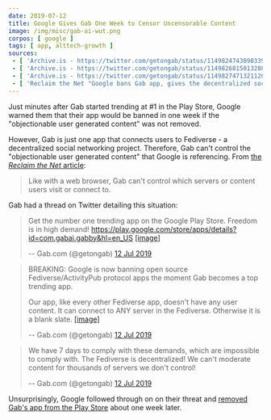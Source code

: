 ```yaml
---
date: 2019-07-12
title: Google Gives Gab One Week to Censor Uncensorable Content
image: /img/misc/gab-ai-wut.png
corpos: [ google ]
tags: [ app, alttech-growth ]
sources:
 - [ 'Archive.is - https://twitter.com/getongab/status/1149824743098339328', 'archive.is/zZcXf' ]
 - [ 'Archive.is - https://twitter.com/getongab/status/1149826815013208064', 'archive.is/MFtt2' ]
 - [ 'Archive.is - https://twitter.com/getongab/status/1149827471321120769', 'archive.is/OAcGQ' ]
 - [ 'Reclaim the Net "Google bans Gab app, gives the decentralized social network an impossible list of demands" by Tom Parker', 'reclaimthenet.org/google-play-bans-gab-app/' ]
---
```


Just minutes after Gab started trending at #1 in the Play Store, Google warned them that their app would be banned in one week if the "objectionable user generated content" was not removed.

However, Gab is just one app that connects users to Fediverse - a decentralized social networking project.
Therefore, Gab can't control the "objectionable user generated content" that Google is referencing.
From [the _Reclaim the Net_ article](https://reclaimthenet.org/google-play-bans-gab-app/):
> Like with a web browser, Gab can't control which servers or content users visit or connect to.

Gab had a thread on Twitter detailing this situation:

> Get the number one trending app on the Google Play Store. Freedom is in high demand! https://play.google.com/store/apps/details?id=com.gabai.gabby&hl=en_US
> [[image]](zZcXf.jpg)
>
> -- Gab.com (@getongab) [12 Jul 2019](https://archive.is/zZcXf)

> BREAKING: Google is now banning open source Fediverse/ActivityPub protocol apps the moment Gab becomes a top trending app. 
>
> Our app, like every other Fediverse app, doesn't have any user content. It can connect to ANY server in the Fediverse. Otherwise it is a blank slate.
> [[image]](MFtt2.jpg)
>
> -- Gab.com (@getongab) [12 Jul 2019](https://archive.is/MFtt2)

> We have 7 days to comply with these demands, which are impossible to comply with. The Fediverse is decentralized! We can't moderate content for thousands of servers we don't control!
>
> -- Gab.com (@getongab) [12 Jul 2019](https://archive.is/OAcGQ)

Unsurprisingly, Google followed through on on their threat and [removed Gab's app from the Play Store](/e/google-bans-gab-from-play-store-again/) about one week later.
